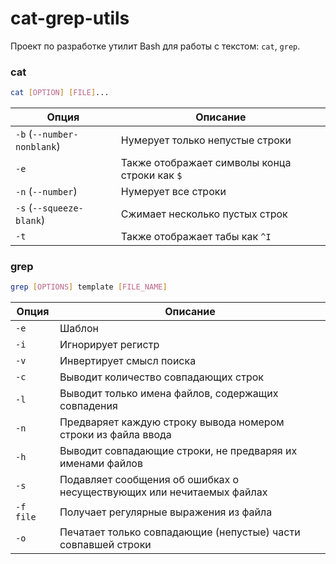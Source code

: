 # cat-grep-utils

Проект по разработке утилит Bash для работы с текстом: `cat`, `grep`.

### cat

```sh
cat [OPTION] [FILE]...
```

| Опция                       | Описание                                       |
|-----------------------------|------------------------------------------------|
| `-b` (`--number-nonblank`)  | Нумерует только непустые строки                |
| `-e`                        | Также отображает символы конца строки как `$`  |
| `-n` (`--number`)           | Нумерует все строки                            |
| `-s` (`--squeeze-blank`)    | Сжимает несколько пустых строк                 |
| `-t`                        | Также отображает табы как `^I`                 |

### grep

```sh
grep [OPTIONS] template [FILE_NAME]
```

| Опция       | Описание                                                      |
|-------------|---------------------------------------------------------------|
| `-e`        | Шаблон                                                        |
| `-i`        | Игнорирует регистр                                            |
| `-v`        | Инвертирует смысл поиска                                      |
| `-c`        | Выводит количество совпадающих строк                          |
| `-l`        | Выводит только имена файлов, содержащих совпадения            |
| `-n`        | Предваряет каждую строку вывода номером строки из файла ввода |
| `-h`        | Выводит совпадающие строки, не предваряя их именами файлов    |
| `-s`        | Подавляет сообщения об ошибках о несуществующих или нечитаемых файлах |
| `-f file`   | Получает регулярные выражения из файла                        |
| `-o`        | Печатает только совпадающие (непустые) части совпавшей строки |
